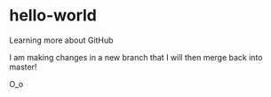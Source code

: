 # hello-world
Learning more about GitHub

I am making changes in a new branch that I will then merge back into master! 

O_o
